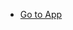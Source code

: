 <!-- _navbar.md -->

* [Go to App](https://bridge.interlay.io)
<!-- * [:us:](/) -->
<!-- * [:cn:](/zh-cn/) -->
